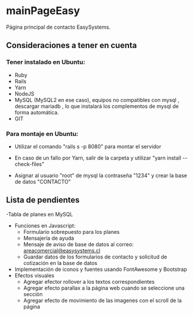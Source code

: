 # mainPageEasy
Página principal de contacto EasySystems. 

## Consideraciones a tener en cuenta 

### Tener instalado en Ubuntu:

- Ruby
- Rails
- Yarn
- NodeJS
- MySQL (MySQL2 en ese caso), equipos no compatibles con mysql , descargar mariadb , lo que instalará los complementos de mysql de forma automática.
- GIT

### Para montaje en Ubuntu:

- Utilizar el comando "rails s -p 8080" para montar el servidor

- En caso de un fallo por Yarn, salir de la carpeta y utilizar "yarn install --check-files"

- Asignar al usuario "root" de mysql la contraseña "1234" y crear la base de datos "CONTACTO"

## Lista de pendientes 

-Tabla de planes en MySQL
- Funciones en Javascript:
	- Formulario sobrepuesto para los planes
	- Mensajería de ayuda
	- Mensaje de aviso de base de datos al correo: areacomercial@easysystems.cl
	- Guardar datos de los formularios de contacto y solicitud de cotización en la base de datos
- Implementación de iconos y fuentes usando FontAwesome y Bootstrap
- Efectos visuales
	- Agregar efector rollover a los textos correspondientes
	- Agregar efecto parallax a la página web cuando se seleccione una sección
	- Agregar efecto de movimiento de las imagenes con el scroll de la página